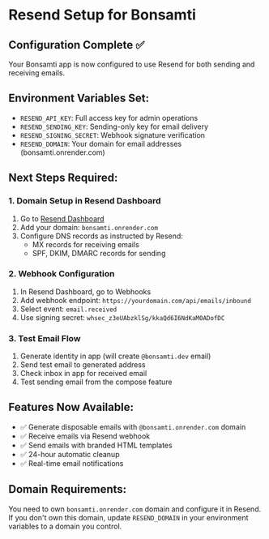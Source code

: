 # Resend Setup for Bonsamti

## Configuration Complete ✅

Your Bonsamti app is now configured to use Resend for both sending and receiving emails.

## Environment Variables Set:
- `RESEND_API_KEY`: Full access key for admin operations
- `RESEND_SENDING_KEY`: Sending-only key for email delivery
- `RESEND_SIGNING_SECRET`: Webhook signature verification
- `RESEND_DOMAIN`: Your domain for email addresses (bonsamti.onrender.com)

## Next Steps Required:

### 1. Domain Setup in Resend Dashboard
1. Go to [Resend Dashboard](https://resend.com/domains)
2. Add your domain: `bonsamti.onrender.com`
3. Configure DNS records as instructed by Resend:
   - MX records for receiving emails
   - SPF, DKIM, DMARC records for sending

### 2. Webhook Configuration
1. In Resend Dashboard, go to Webhooks
2. Add webhook endpoint: `https://yourdomain.com/api/emails/inbound`
3. Select event: `email.received`
4. Use signing secret: `whsec_z3eUAbzklSg/kkaQd6I6NdKaM0ADofDC`

### 3. Test Email Flow
1. Generate identity in app (will create `@bonsamti.dev` email)
2. Send test email to generated address
3. Check inbox in app for received email
4. Test sending email from the compose feature

## Features Now Available:
- ✅ Generate disposable emails with `@bonsamti.onrender.com` domain
- ✅ Receive emails via Resend webhook
- ✅ Send emails with branded HTML templates
- ✅ 24-hour automatic cleanup
- ✅ Real-time email notifications

## Domain Requirements:
You need to own `bonsamti.onrender.com` domain and configure it in Resend. If you don't own this domain, update `RESEND_DOMAIN` in your environment variables to a domain you control.